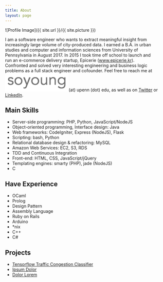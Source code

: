 ```yaml
---
title: About
layout: page
---
```

![Profile Image]({{ site.url }}/{{ site.picture }})

<p>I am a software engineer who wants to extract meaningful insight from increasingly large volume of city-produced data. I earned a B.A. in urban studies and computer and information sciences from University of Pennsylvania in August 2017. In 2015 I took time off school to launch and run an e-commerce delivery startup, Epicerie (<a href="www.epicerie.kr">www.epicerie.kr</a>). Confronted and solved very interesting engineering and business logic problems as a full stack engineer and cofounder. Feel free to reach me at <img src="/assets/images/yosoy.png"/>(at) upenn (dot) edu, as well as on <a href="twitter.com/soyoung_park">Twitter</a> or <a href="linkedin.com/soyoungpark05">LinkedIn</a>. </p>

<h2>Main Skills</h2>

<ul class="skill-list">
	<li>Server-side programming: PHP, Python, JavaScript/NodeJS</li>
	<li>Object-oriented programming, Interface design: Java</li>
	<li>Web frameworks: CodeIgniter, Express (NodeJS), Flask</li>
	<li>Scripting: bash, Python</li>
	<li>Relational database design &amp; refactoring: MySQL</li>
	<li>Amazon Web Services: EC2, S3, RDS</li>
	<li>TDD and Continuous Integration</li>
	<li>Front-end: HTML, CSS, JavaScript/jQuery</li>
	<li>Templating engines: smarty (PHP), jade (NodeJS)</li>
	<li>C</li>
</ul>

<h2>Have Experience</h2>

<ul class="skill-list">
	<li>OCaml</li>
	<li>Prolog</li>
	<li>Design Pattern</li>
	<li>Assembly Language</li>
	<li>Ruby on Rails</li>
	<li>Arduino</li>
	<li>*nix</li>
	<li>C++</li>
	<li>C#</li>
</ul>

<h2>Projects</h2>

<ul>
	<li><a href="https://github.com/tftraffic">Tensorflow Traffic Congestion Classifier</a></li>
	<li><a href="https://github.com/">Ipsum Dolor</a></li>
	<li><a href="https://github.com/">Dolor Lorem</a></li>
</ul>
